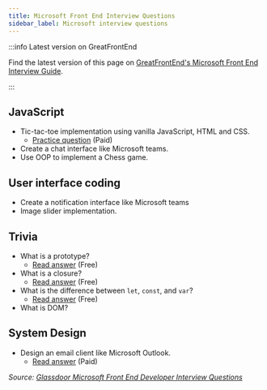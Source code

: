 ```yaml
---
title: Microsoft Front End Interview Questions
sidebar_label: Microsoft interview questions
---
```


:::info Latest version on GreatFrontEnd

Find the latest version of this page on [GreatFrontEnd's Microsoft Front End Interview Guide](https://www.greatfrontend.com/interviews/company/microsoft/questions-guides?utm_source=frontendinterviewhandbook&utm_medium=referral&gnrs=frontendinterviewhandbook).

:::

## JavaScript

- Tic-tac-toe implementation using vanilla JavaScript, HTML and CSS.
  - [Practice question](https://www.greatfrontend.com/questions/user-interface/tic-tac-toe?utm_source=frontendinterviewhandbook&utm_medium=referral&gnrs=frontendinterviewhandbook) (Paid)
- Create a chat interface like Microsoft teams.
- Use OOP to implement a Chess game.

## User interface coding

- Create a notification interface like Microsoft teams
- Image slider implementation.

## Trivia

- What is a prototype?
  - [Read answer](https://www.greatfrontend.com/questions/quiz/explain-how-prototypal-inheritance-works?utm_source=frontendinterviewhandbook&utm_medium=referral&gnrs=frontendinterviewhandbook) (Free)
- What is a closure?
  - [Read answer](https://www.greatfrontend.com/questions/quiz/what-is-a-closure-and-how-why-would-you-use-one?utm_source=frontendinterviewhandbook&utm_medium=referral&gnrs=frontendinterviewhandbook) (Free)
- What is the difference between `let`, `const`, and `var`?
  - [Read answer](https://www.greatfrontend.com/questions/quiz/what-are-the-differences-between-variables-created-using-let-var-or-const?utm_source=frontendinterviewhandbook&utm_medium=referral&gnrs=frontendinterviewhandbook) (Free)
- What is DOM?

## System Design

- Design an email client like Microsoft Outlook.
  - [Read answer](https://www.greatfrontend.com/questions/system-design/email-client-outlook?utm_source=frontendinterviewhandbook&utm_medium=referral&gnrs=frontendinterviewhandbook) (Paid)

_Source: [Glassdoor Microsoft Front End Developer Interview Questions](https://www.glassdoor.sg/Interview/Microsoft-Front-End-Developer-Interview-Questions-EI_IE1651.0,9_KO10,29.htm)_
